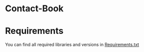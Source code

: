 # Contact-Book

# Requirements
You can find all required libraries and versions in [Requirements.txt](https://github.com/Snipy7374/Contact-Book/blob/main/requirements.txt "Requirements.txt")
